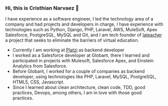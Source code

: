### Hi, this is Cristhian Narvaez  👋

I have experience as a software engineer, I led the technology area of a company and had projects and developers in charge, I have experience with technologies such as Python, Django, PHP, Laravel, AWS, MuleSoft, Apex Salesforce, PostgreSQL, MySQL and Git, and I am tech founder of [lateacher](https://lateacher.com.co) a project that seeks to eliminate the barriers of virtual education.

- Currently I am working at [Platzi](https://platzi.com/) as backend developer
- I worked as a Salesforce developer at Globant, there I learned and participated in projects with Mulesoft, Salesforce Apex, and Einstein Analytics from Salesforce.
- Before Globant, I worked for a couple of companies as backend developer, using technologies like PHP, Laravel, MySQL, PostgreSQL, HTML5, CSS, Javascript.
- Since I learned about clean architecture, clean code, TDD, good practices, Devops, among others, I am in love with those good practices.
